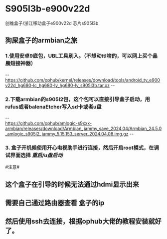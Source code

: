 # S905l3b-e900v22d
创维盒子/浙江移动盒子e900v22d  芯片s905l3b
## 狗屎盒子的armbian之旅

### 1.使用安卓9底包，UBL工具刷入。（不想动ttl啥的，可以网上买个晶晨短接神器）
--  https://github.com/ophub/kernel/releases/download/tools/android_tv_e900v22d_hg680-lc_hg680-ly_hg680-lv_s905l3b.tar.xz --

### 2.下载armbian的s905l2包，这个包可以直接引导盒子启动，用rufus或者balenaEtcher写入sd卡或者u盘
--  
https://github.com/ophub/amlogic-s9xxx-armbian/releases/download/Armbian_jammy_save_2024.04/Armbian_24.5.0_amlogic_s905l2_jammy_5.15.153_server_2024.04.08.img.gz --

### 3. 盒子开机候使用开心电视助手进行连接，然后开启root模式，在调试界面选择 *重启/u盘启动*


#注意#
## 这个盒子在引导的时候无法通过hdmi显示出来
## 需要自己通过路由器查看 盒子的ip 
## 然后使用ssh去连接，根据ophub大佬的教程安装就好了。
